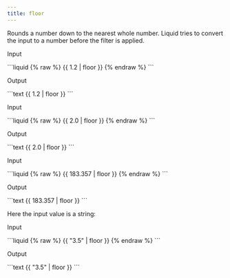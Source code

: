 ```yaml
---
title: floor
---
```


Rounds a number down to the nearest whole number. Liquid tries to convert the input to a number before the filter is applied.

<p class="code-label">Input</p>
```liquid
{% raw %}
{{ 1.2 | floor }}
{% endraw %}
```

<p class="code-label">Output</p>
```text
{{ 1.2 | floor }}
```

<p class="code-label">Input</p>
```liquid
{% raw %}
{{ 2.0 | floor }}
{% endraw %}
```

<p class="code-label">Output</p>
```text
{{ 2.0 | floor }}
```

<p class="code-label">Input</p>
```liquid
{% raw %}
{{ 183.357 | floor }}
{% endraw %}
```

<p class="code-label">Output</p>
```text
{{ 183.357 | floor }}
```

Here the input value is a string:

<p class="code-label">Input</p>
```liquid
{% raw %}
{{ "3.5" | floor }}
{% endraw %}
```

<p class="code-label">Output</p>
```text
{{ "3.5" | floor }}
```
